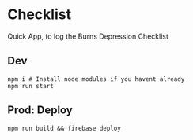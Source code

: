 # Checklist

Quick App, to log the Burns Depression Checklist 

## Dev

```
npm i # Install node modules if you havent already
npm run start
```

## Prod: Deploy

```
npm run build && firebase deploy
```